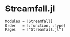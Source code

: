 # Streamfall.jl

```@autodocs
Modules = [Streamfall]
Order   = [:function, :type]
Pages   = ["Streamfall.jl"]
```